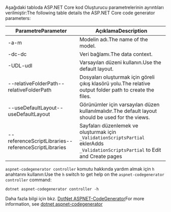 <span data-ttu-id="2f7cc-101">Aşağıdaki tabloda ASP.NET Core kod Oluşturucu parametrelerinin ayrıntıları verilmiştir:</span><span class="sxs-lookup"><span data-stu-id="2f7cc-101">The following table details the ASP.NET Core code generator parameters:</span></span>

| <span data-ttu-id="2f7cc-102">Parametre</span><span class="sxs-lookup"><span data-stu-id="2f7cc-102">Parameter</span></span>               | <span data-ttu-id="2f7cc-103">Açıklama</span><span class="sxs-lookup"><span data-stu-id="2f7cc-103">Description</span></span>|
| ----------------- | ------------ |
| <span data-ttu-id="2f7cc-104">-a</span><span class="sxs-lookup"><span data-stu-id="2f7cc-104">-m</span></span>  | <span data-ttu-id="2f7cc-105">Modelin adı.</span><span class="sxs-lookup"><span data-stu-id="2f7cc-105">The name of the model.</span></span> |
| <span data-ttu-id="2f7cc-106">-dc</span><span class="sxs-lookup"><span data-stu-id="2f7cc-106">-dc</span></span>  | <span data-ttu-id="2f7cc-107">Veri bağlamı.</span><span class="sxs-lookup"><span data-stu-id="2f7cc-107">The data context.</span></span> |
| <span data-ttu-id="2f7cc-108">-UDL</span><span class="sxs-lookup"><span data-stu-id="2f7cc-108">-udl</span></span> | <span data-ttu-id="2f7cc-109">Varsayılan düzeni kullanın.</span><span class="sxs-lookup"><span data-stu-id="2f7cc-109">Use the default layout.</span></span> |
| <span data-ttu-id="2f7cc-110">--relativeFolderPath</span><span class="sxs-lookup"><span data-stu-id="2f7cc-110">--relativeFolderPath</span></span> | <span data-ttu-id="2f7cc-111">Dosyaları oluşturmak için göreli çıkış klasörü yolu.</span><span class="sxs-lookup"><span data-stu-id="2f7cc-111">The relative output folder path to create the files.</span></span> |
| <span data-ttu-id="2f7cc-112">--useDefaultLayout</span><span class="sxs-lookup"><span data-stu-id="2f7cc-112">--useDefaultLayout</span></span> | <span data-ttu-id="2f7cc-113">Görünümler için varsayılan düzen kullanılmalıdır.</span><span class="sxs-lookup"><span data-stu-id="2f7cc-113">The default layout should be used for the views.</span></span> |
| <span data-ttu-id="2f7cc-114">--referenceScriptLibraries</span><span class="sxs-lookup"><span data-stu-id="2f7cc-114">--referenceScriptLibraries</span></span> | <span data-ttu-id="2f7cc-115">Sayfaları düzenlemek ve oluşturmak için `_ValidationScriptsPartial` ekler</span><span class="sxs-lookup"><span data-stu-id="2f7cc-115">Adds `_ValidationScriptsPartial` to Edit and Create pages</span></span> |

<span data-ttu-id="2f7cc-116">`aspnet-codegenerator controller` komutu hakkında yardım almak için `h` anahtarını kullanın:</span><span class="sxs-lookup"><span data-stu-id="2f7cc-116">Use the `h` switch to get help on the `aspnet-codegenerator controller` command:</span></span>

```dotnetcli
dotnet aspnet-codegenerator controller -h
```

<span data-ttu-id="2f7cc-117">Daha fazla bilgi için bkz. [DotNet ASPNET-CodeGenerator](xref:fundamentals/tools/dotnet-aspnet-codegenerator)</span><span class="sxs-lookup"><span data-stu-id="2f7cc-117">For more information, see [dotnet aspnet-codegenerator](xref:fundamentals/tools/dotnet-aspnet-codegenerator)</span></span>

